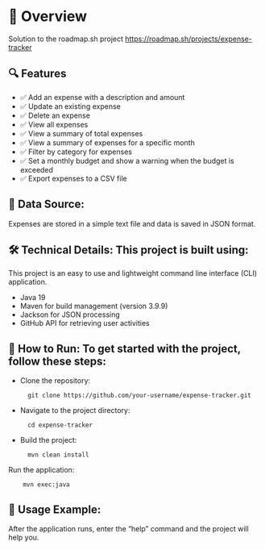 # 🎯 Overview
Solution to the roadmap.sh project https://roadmap.sh/projects/expense-tracker

## 🔍 Features
- ✅ Add an expense with a description and amount
- ✅ Update an existing expense
- ✅ Delete an expense
- ✅ View all expenses
- ✅ View a summary of total expenses
- ✅ View a summary of expenses for a specific month
- ✅ Filter by category for expenses
- ✅ Set a monthly budget and show a warning when the budget is exceeded
- ✅ Export expenses to a CSV file

## 💾 Data Source:

Expenses are stored in a simple text file and data is saved in JSON format.

## 🛠️ Technical Details: This project is built using:

This project is an easy to use and lightweight command line interface (CLI) application.

- Java 19
- Maven for build management (version 3.9.9)
- Jackson for JSON processing
- GitHub API for retrieving user activities

## 🏃 How to Run: To get started with the project, follow these steps:

- Clone the repository:
        
        git clone https://github.com/your-username/expense-tracker.git


- Navigate to the project directory:

        cd expense-tracker

- Build the project:

        mvn clean install

Run the application:

        mvn exec:java

## 📘 Usage Example: 

After the application runs, enter the “help” command and the project will help you.
